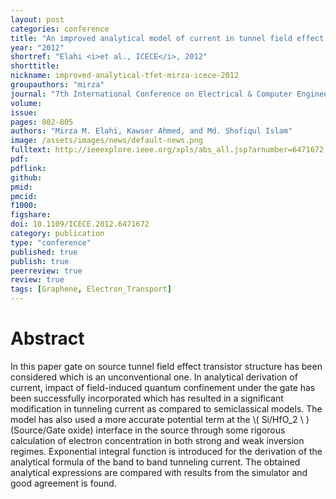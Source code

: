 ```yaml
---
layout: post
categories: conference
title: "An improved analytical model of current in tunnel field effect transistor"
year: "2012"
shortref: "Elahi <i>et al., ICECE</i>, 2012"
shorttitle:
nickname: improved-analytical-tfet-mirza-icece-2012
groupauthors: "mirza"
journal: "7th International Conference on Electrical & Computer Engineering (<b>ICECE</b>)"
volume:
issue: 
pages: 802-805
authors: "Mirza M. Elahi, Kawser Ahmed, and Md. Shofiqul Islam"
image: /assets/images/news/default-news.png
fulltext: http://ieeexplore.ieee.org/xpls/abs_all.jsp?arnumber=6471672
pdf: 
pdflink: 
github: 
pmid: 
pmcid: 
f1000: 
figshare: 
doi: 10.1109/ICECE.2012.6471672
category: publication
type: "conference"
published: true
publish: true
peerreview: true
review: true
tags: [Graphene, Electron_Transport]
---
```


# Abstract 

In this paper gate on source tunnel field effect transistor structure has been considered which is an unconventional one. In analytical derivation of current, impact of field-induced quantum confinement under the gate has been successfully incorporated which has resulted in a significant modification in tunneling current as compared to semiclassical models. The model has also used a more accurate potential term at the \\( Si/HfO_2 \\ )(Source/Gate oxide) interface in the source through some rigorous calculation of electron concentration in both strong and weak inversion regimes. Exponential integral function is introduced for the derivation of the analytical formula of the band to band tunneling current. The obtained analytical expressions are compared with results from the simulator and good agreement is found.
